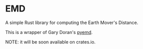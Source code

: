 # EMD

A simple Rust library for computing the Earth Mover's Distance.

This is a wrapper of Gary Doran's [pyemd](https://github.com/garydoranjr/pyemd).

NOTE: it will be soon available on crates.io.
